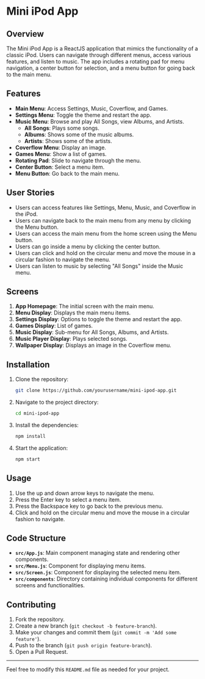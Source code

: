 # Mini iPod App

## Overview
The Mini iPod App is a ReactJS application that mimics the functionality of a classic iPod. Users can navigate through different menus, access various features, and listen to music. The app includes a rotating pad for menu navigation, a center button for selection, and a menu button for going back to the main menu.

## Features
- **Main Menu**: Access Settings, Music, Coverflow, and Games.
- **Settings Menu**: Toggle the theme and restart the app.
- **Music Menu**: Browse and play All Songs, view Albums, and Artists.
  - **All Songs**: Plays some songs.
  - **Albums**: Shows some of the music albums.
  - **Artists**: Shows some of the artists.
- **Coverflow Menu**: Display an image.
- **Games Menu**: Show a list of games.
- **Rotating Pad**: Slide to navigate through the menu.
- **Center Button**: Select a menu item.
- **Menu Button**: Go back to the main menu.

## User Stories
- Users can access features like Settings, Menu, Music, and Coverflow in the iPod.
- Users can navigate back to the main menu from any menu by clicking the Menu button.
- Users can access the main menu from the home screen using the Menu button.
- Users can go inside a menu by clicking the center button.
- Users can click and hold on the circular menu and move the mouse in a circular fashion to navigate the menu.
- Users can listen to music by selecting "All Songs" inside the Music menu.

## Screens
1. **App Homepage**: The initial screen with the main menu.
2. **Menu Display**: Displays the main menu items.
3. **Settings Display**: Options to toggle the theme and restart the app.
4. **Games Display**: List of games.
5. **Music Display**: Sub-menu for All Songs, Albums, and Artists.
6. **Music Player Display**: Plays selected songs.
7. **Wallpaper Display**: Displays an image in the Coverflow menu.

## Installation
1. Clone the repository:
    ```sh
    git clone https://github.com/yourusername/mini-ipod-app.git
    ```
2. Navigate to the project directory:
    ```sh
    cd mini-ipod-app
    ```
3. Install the dependencies:
    ```sh
    npm install
    ```
4. Start the application:
    ```sh
    npm start
    ```

## Usage
1. Use the up and down arrow keys to navigate the menu.
2. Press the Enter key to select a menu item.
3. Press the Backspace key to go back to the previous menu.
4. Click and hold on the circular menu and move the mouse in a circular fashion to navigate.

## Code Structure
- **`src/App.js`**: Main component managing state and rendering other components.
- **`src/Menu.js`**: Component for displaying menu items.
- **`src/Screen.js`**: Component for displaying the selected menu item.
- **`src/components`**: Directory containing individual components for different screens and functionalities.

## Contributing
1. Fork the repository.
2. Create a new branch (`git checkout -b feature-branch`).
3. Make your changes and commit them (`git commit -m 'Add some feature'`).
4. Push to the branch (`git push origin feature-branch`).
5. Open a Pull Request.

---

Feel free to modify this `README.md` file as needed for your project.
